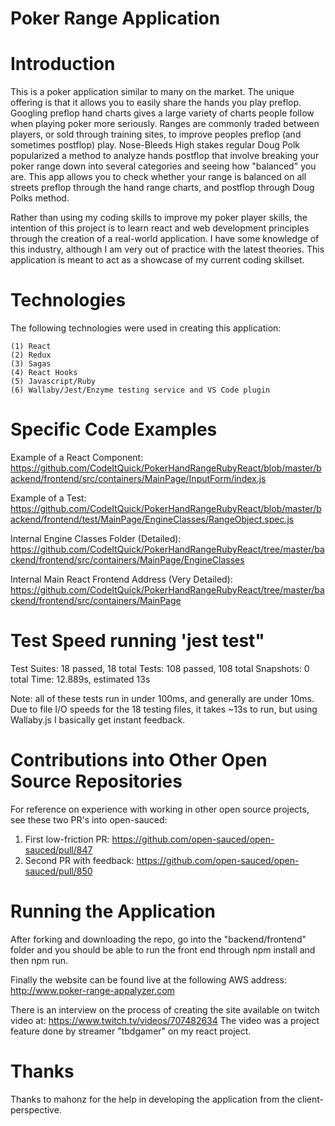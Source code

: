 # Poker Range Application

# Introduction

This is a poker application similar to many on the market. The unique offering is that it allows you to easily
share the hands you play preflop. Googling preflop hand charts gives a large variety of charts people follow when
playing poker more seriously. Ranges are commonly traded between players, or sold through training sites, to improve
peoples preflop (and sometimes postflop) play. Nose-Bleeds High stakes regular Doug Polk popularized a method to analyze
hands postflop that involve breaking your poker range down into several categories and seeing how "balanced" you are.
This app allows you to check whether your range is balanced on all streets preflop through the hand range charts, and postflop
through Doug Polks method.

Rather than using my coding skills to improve my poker player skills, the intention of this project is to learn react and web development
principles through the creation of a real-world application. I have some knowledge of this industry, although I am very out of practice
with the latest theories. This application is meant to act as a showcase of my current coding skillset.

# Technologies

The following technologies were used in creating this application:

```
(1) React
(2) Redux
(3) Sagas
(4) React Hooks
(5) Javascript/Ruby
(6) Wallaby/Jest/Enzyme testing service and VS Code plugin
```
# Specific Code Examples

Example of a React Component:
https://github.com/CodeItQuick/PokerHandRangeRubyReact/blob/master/backend/frontend/src/containers/MainPage/InputForm/index.js

Example of a Test:
https://github.com/CodeItQuick/PokerHandRangeRubyReact/blob/master/backend/frontend/test/MainPage/EngineClasses/RangeObject.spec.js

Internal Engine Classes Folder (Detailed):
https://github.com/CodeItQuick/PokerHandRangeRubyReact/tree/master/backend/frontend/src/containers/MainPage/EngineClasses

Internal Main React Frontend Address (Very Detailed):
https://github.com/CodeItQuick/PokerHandRangeRubyReact/tree/master/backend/frontend/src/containers/MainPage

# Test Speed running 'jest test"

Test Suites: 18 passed, 18 total
Tests:       108 passed, 108 total
Snapshots:   0 total
Time:        12.889s, estimated 13s

Note: all of these tests run in under 100ms, and generally are under 10ms. Due to file I/O speeds for the 18 testing files, it takes ~13s to run, but using Wallaby.js I basically get instant feedback.

# Contributions into Other Open Source Repositories

For reference on experience with working in other open source projects, see these two PR's into open-sauced:

1. First low-friction PR: https://github.com/open-sauced/open-sauced/pull/847
1. Second PR with feedback: https://github.com/open-sauced/open-sauced/pull/850

# Running the Application

After forking and downloading the repo, go into the "backend/frontend" folder and you should be able to run the front end through npm install and then npm run.

Finally the website can be found live at the following AWS address: http://www.poker-range-appalyzer.com

There is an interview on the process of creating the site available on twitch video at: https://www.twitch.tv/videos/707482634
The video was a project feature done by streamer "tbdgamer" on my react project.

# Thanks
Thanks to mahonz for the help in developing the application from the client-perspective.
